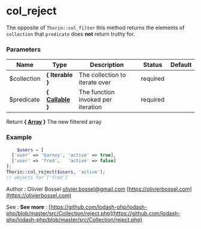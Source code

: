 # col_reject

The opposite of `Thorin::col_filter` this method returns the elements of `collection`
that `predicate` does **not** return truthy for.



### Parameters
Name  |  Type  |  Description  |  Status  |  Default
------------  |  ------------  |  ------------  |  ------------  |  ------------
$collection  |  **{ Iterable }**  |  The collection to iterate over  |  required  |
$predicate  |  **{ [Callable](http://php.net/manual/en/language.types.callable.php) }**  |  The function invoked per iteration  |  required  |

Return **{ [Array](http://php.net/manual/en/language.types.array.php) }** The new filtered array

### Example
```php
	$users = [
  ['user' => 'barney', 'active' => true],
  ['user' => 'fred',   'active' => false]
];
Thorin::col_reject($users, 'active');
// objects for ['fred']
```
Author : Olivier Bossel [olivier.bossel@gmail.com](mailto:olivier.bossel@gmail.com) [https://olivierbossel.com](https://olivierbossel.com)

See : **See more** : [https://github.com/lodash-php/lodash-php/blob/master/src/Collection/reject.php](https://github.com/lodash-php/lodash-php/blob/master/src/Collection/reject.php)